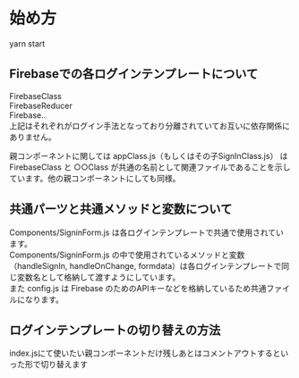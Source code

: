 # 始め方  
yarn start  
  
## Firebaseでの各ログインテンプレートについて  
  
FirebaseClass  
FirebaseReducer  
Firebase..  
上記はそれぞれがログイン手法となっており分離されていてお互いに依存関係にありません。  
  
  
親コンポーネントに関しては appClass.js（もしくはその子SignInClass.js） は FirebaseClass と ○○Class が共通の名前として関連ファイルであることを示しています。他の親コンポーネントにしても同様。
  
## 共通パーツと共通メソッドと変数について  
Components/SigninForm.js は各ログインテンプレートで共通で使用されています。  
Components/SigninForm.js の中で使用されているメソッドと変数（handleSignIn, handleOnChange, formdata）は各ログインテンプレートで同じ変数名として格納して渡すようにしています。  
また config.js は Firebase のためのAPIキーなどを格納しているため共通ファイルになります。
  
## ログインテンプレートの切り替えの方法
  
index.jsにて使いたい親コンポーネントだけ残しあとはコメントアウトするといった形で切り替えます  
  
